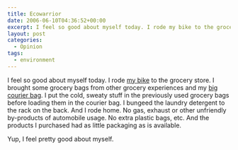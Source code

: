 ```yaml
---
title: Ecowarrior
date: 2006-06-10T04:36:52+00:00
excerpt: I feel so good about myself today. I rode my bike to the grocery store. I brought some grocery bags from other grocery
layout: post
categories:
  - Opinion
tags:
  - environment
---
```


I feel so good about myself today. I rode <a title="Schwinn 5-star Cruiser" href="https://cdn.craigmcn.ca/img/928-4948-1-PB.jpg?x-request=xhr" data-fslightbox="lightbox">my bike</a> to the grocery store. I brought some grocery bags from other grocery experiences and my [big courier bag](http://www.timbuk2.com/tb2/retail/catalog.htm?categoryId=6&skusetId=129). I put the cold, sweaty stuff in the previously used grocery bags before loading them in the courier bag. I bungeed the laundry detergent to the rack on the back. And I rode home. No gas, exhaust or other unfriendly by-products of automobile usage. No extra plastic bags, etc. And the products I purchased had as little packaging as is available.

Yup, I feel pretty good about myself.

